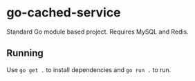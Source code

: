 # go-cached-service
Standard Go module based project. Requires MySQL and Redis.

## Running
Use `go get .` to install dependencies and `go run .` to run. 
